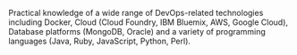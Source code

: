 ---
---
Practical knowledge of a wide range of DevOps-related technologies including Docker, Cloud (Cloud Foundry, IBM Bluemix, AWS, Google Cloud), Database platforms (MongoDB, Oracle) and a variety of programming languages (Java, Ruby, JavaScript, Python, Perl).
